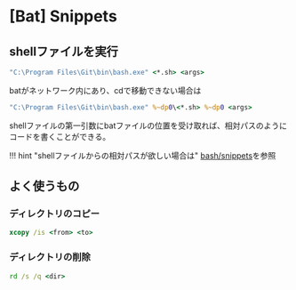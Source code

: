 # [Bat] Snippets


shellファイルを実行
-------------------

```bat
"C:\Program Files\Git\bin\bash.exe" <*.sh> <args>
```

batがネットワーク内にあり、cdで移動できない場合は

```bat
"C:\Program Files\Git\bin\bash.exe" %~dp0\<*.sh> %~dp0 <args>
```

shellファイルの第一引数にbatファイルの位置を受け取れば、相対パスのようにコードを書くことができる。

!!! hint "shellファイルからの相対パスが欲しい場合は"
    [bash/snippets](../../bash/snippets)を参照


よく使うもの
------------

### ディレクトリのコピー

```bat
xcopy /is <from> <to>
```

### ディレクトリの削除

```bat
rd /s /q <dir>
```
